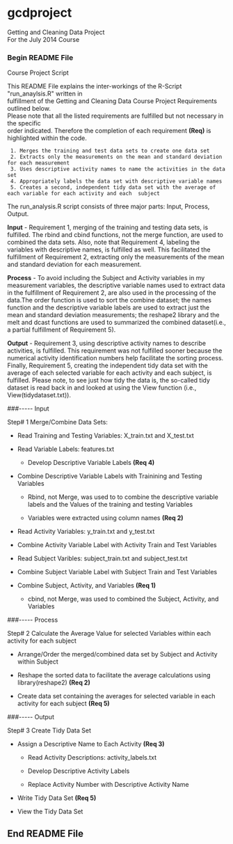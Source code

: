 gcdproject
==========

Getting and Cleaning Data Project     
For the July 2014 Course


### Begin README File

Course Project Script

This README File explains the inter-workings of the R-Script "run_anaylsis.R" written in      
fulfillment of the Getting and Cleaning Data Course Project Requirements outlined below.     
Please note that all the listed requirements are fulfilled but not necessary in the specific     
order indicated. Therefore the completion of each requirement **(Req)** is highlighted within the code.     

     1. Merges the training and test data sets to create one data set     
     2. Extracts only the measurements on the mean and standard deviation for each measurement     
     3. Uses descriptive activity names to name the activities in the data set     
     4. Appropriately labels the data set with descriptive variable names
     5. Creates a second, independent tidy data set with the average of each variable for each activity and each  subject
     
The run_analysis.R script consists of three major parts: Input, Process, Output.

**Input** - Requirement 1, merging of the training and testing data sets, is fulfilled. The rbind and cbind functions, not the merge function, are used to combined the data sets.  Also, note that Requirement 4, labeling the variables with descriptive names, is fulfilled as well. This facilitated the fulfillment of Requirement 2, extracting only the measurements of the mean and standard deviation for each measurement.

**Process** - To avoid including the Subject and Activity variables in my measurement variables, the descriptive variable names used to extract data in the fulfillment of Requirement 2, are also used in the processing of the data.The order function is used to sort the combine dataset; the names function and the descriptive variable labels are used to extract just the mean and standard deviation measurements; the reshape2 library and the melt and dcast functions are used to summarized the combined dataset(i.e., a partial fulfillment of Requirement 5).

**Output** - Requirement 3, using descriptive activity names to describe activities, is fulfilled. This requirement was not fulfilled sooner because the numerical activity identification numbers help facilitate the sorting process. Finally, Requirement 5, creating the independent tidy data set with the average of each selected variable for each activity and each subject, is fulfilled. Please note, to see just how tidy the data is, the so-called tidy dataset is read back in and looked at using the View function (i.e., View(tidydataset.txt)).

###----- Input

Step# 1 Merge/Combine Data Sets:

* Read Training and Testing Variables: X_train.txt and X_test.txt
 
* Read Variable Labels: features.txt

    + Develop Descriptive Variable Labels **(Req 4)**           

* Combine Descriptive Variable Labels with Trainining and Testing Variables
 
    + Rbind, not Merge, was used to to combine the descriptive variable labels and the Values of the training and testing Variables

    + Variables were extracted using column names **(Req 2)**

* Read Activity Variables:  y_train.txt and y_test.txt

* Combine Activity Variable Label with Activity Train and Test Variables

* Read Subject Varibles:   subject_train.txt and subject_test.txt

* Combine Subject Variable Label with Subject Train and Test Variables


* Combine Subject, Activity, and Variables **(Req 1)**     

    + cbind, not Merge, was used to combined the Subject, Activity, and Variables
 
###----- Process

Step# 2 Calculate the Average Value for selected Variables within each activity for each subject 

* Arrange/Order the merged/combined data set by Subject and Activity within Subject

* Reshape the sorted data to facilitate the average calculations using library(reshape2) **(Req 2)**     

* Create data set containing the averages for selected variable in each activity for each subject **(Req 5)** 


###----- Output

Step# 3 Create Tidy Data Set

* Assign a Descriptive Name to Each Activity **(Req 3)**

    + Read Activity Descriptions: activity_labels.txt

    + Develop Descriptive Activity Labels

    + Replace Activity Number with Descriptive Activity Name

* Write Tidy Data Set **(Req 5)**

* View the Tidy Data Set


## End README File

